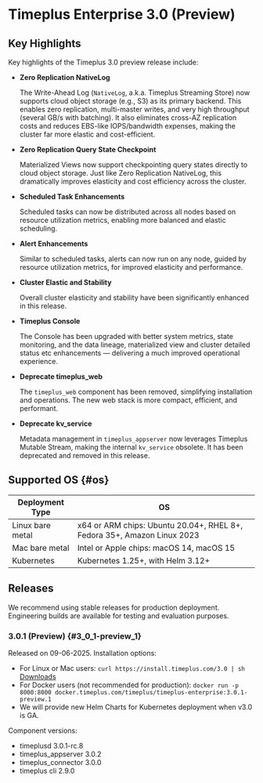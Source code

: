 # Timeplus Enterprise 3.0 (Preview)

## Key Highlights
Key highlights of the Timeplus 3.0 preview release include:

- **Zero Replication NativeLog** 

  The Write-Ahead Log (`NativeLog`, a.k.a. Timeplus Streaming Store) now supports cloud object storage (e.g., S3) as its primary backend. This enables zero replication, multi-master writes, and very high throughput (several GB/s with batching). It also eliminates cross-AZ replication costs and reduces EBS-like IOPS/bandwidth expenses, making the cluster far more elastic and cost-efficient.

- **Zero Replication Query State Checkpoint** 

  Materialized Views now support checkpointing query states directly to cloud object storage. Just like Zero Replication NativeLog, this dramatically improves elasticity and cost efficiency across the cluster.

- **Scheduled Task Enhancements** 

  Scheduled tasks can now be distributed across all nodes based on resource utilization metrics, enabling more balanced and elastic scheduling.

- **Alert Enhancements** 

  Similar to scheduled tasks, alerts can now run on any node, guided by resource utilization metrics, for improved elasticity and performance.

- **Cluster Elastic and Stability** 

  Overall cluster elasticity and stability have been significantly enhanced in this release.

- **Timeplus Console** 

  The Console has been upgraded with better system metrics, state monitoring, and the data lineage, materialized view and cluster detailed status etc enhancements — delivering a much improved operational experience.

- **Deprecate timeplus_web**

  The `timeplus_web` component has been removed, simplifying installation and operations. The new web stack is more compact, efficient, and performant.

- **Deprecate kv_service** 

  Metadata management in `timeplus_appserver` now leverages Timeplus Mutable Stream, making the internal `kv_service` obsolete. It has been deprecated and removed in this release.

## Supported OS {#os}
|Deployment Type| OS |
|--|--|
|Linux bare metal| x64 or ARM chips: Ubuntu 20.04+, RHEL 8+, Fedora 35+, Amazon Linux 2023|
|Mac bare metal| Intel or Apple chips: macOS 14, macOS 15|
|Kubernetes|Kubernetes 1.25+, with Helm 3.12+|

## Releases
We recommend using stable releases for production deployment. Engineering builds are available for testing and evaluation purposes.

### 3.0.1 (Preview) {#3_0_1-preview_1}
Released on 09-06-2025. Installation options:
* For Linux or Mac users: `curl https://install.timeplus.com/3.0 | sh` [Downloads](/release-downloads#3_0_1-preview_1)
* For Docker users (not recommended for production): `docker run -p 8000:8000 docker.timeplus.com/timeplus/timeplus-enterprise:3.0.1-preview.1`
* We will provide new Helm Charts for Kubernetes deployment when v3.0 is GA.

Component versions:
* timeplusd 3.0.1-rc.8
* timeplus_appserver 3.0.2
* timeplus_connector 3.0.0
* timeplus cli 2.9.0
